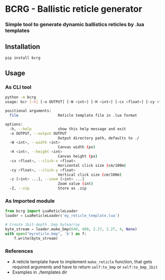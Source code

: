 # BCRG - Ballistic reticle generator
### Simple tool to generate dynamic ballistics reticles by .lua templates

## Installation
```bash
pip install bcrg
```

## Usage

### As CLI tool
```bash
python -m bcrg 
usage: bcr [-h] [-o OUTPUT] [-W <int>] [-H <int>] [-cx <float>] [-cy <float>] [-z [<int> ...]] [-Z] file

positional arguments:
  file                  Reticle template file in .lua format

options:
  -h, --help            show this help message and exit
  -o OUTPUT, --output OUTPUT
                        Output directory path, defaults to ./
  -W <int>, --width <int>
                        Canvas width (px)
  -H <int>, --height <int>
                        Canvas height (px)
  -cx <float>, --click-x <float>
                        Horizontal click size (cm/100m)
  -cy <float>, --click-y <float>
                        Vertical click size (cm/100m)
  -z [<int> ...], --zoom [<int> ...]
                        Zoom value (int)
  -Z, --zip             Store as .zip

```

### As Imported module
```python
from bcrg import LuaReticleLoader
loader = LuaReticleLoader('my_reticle_template.lua')

# Create 1bit-depth .bmp bytearray
byte_stream = loader.make_bmp(640, 480, 2.27, 2.27, 4, None)
with open("myreticle.bmp", 'b') as f:
    f.write(byte_stream)
```

[//]: # (# Create direct bytearray from lua framebuffer )

[//]: # (byte_stream = loader.make_buf&#40;640, 480, 2.27, 2.27, 4, None&#41;)

### References
* A reticle template have to implement `make_reticle` function, that gets required arguments and have to return `self:to_bmp` or `self:to_bmp_1bit`
* Examples in ./templates dir


